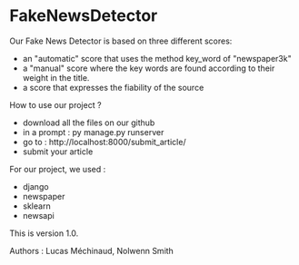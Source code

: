 # FakeNewsDetector

Our Fake News Detector is based on three different scores:
- an "automatic" score that uses the method key_word of "newspaper3k"
- a "manual" score where the key words are found according to their weight in the title.
- a score that expresses the fiability of the source

How to use our project ?
- download all the files on our github
- in a prompt : py manage.py runserver
- go to : http://localhost:8000/submit_article/
- submit your article

For our project, we used :
- django
- newspaper
- sklearn
- newsapi

This is version 1.0.

Authors : Lucas Méchinaud, Nolwenn Smith
